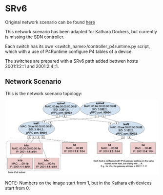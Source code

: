# SRv6
Original network scenario can be found [here](https://github.com/opennetworkinglab/ngsdn-tutorial/blob/advanced/EXERCISE-6.md)

This network scenario has been adapted for Kathara Dockers, but currently is missing the SDN controller.

Each switch has its own <switch_name>/controller_p4runtime.py script, which with a use of P4Runtime configure P4 tables of a device.

The switches are prepared with a SRv6 path added bettwen hosts 2001:1:2::1 and 2001:2:4::1.

## Network Scenario

This is the network scenario topology: 

![topology](topo-v6.png)

NOTE:
Numbers on the image start from 1, but in the Kathara eth devices start from 0.
